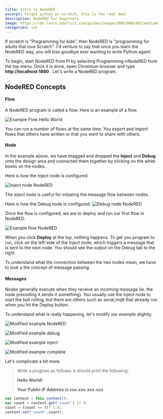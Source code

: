 ```yaml
---
title: Intro to NodeRED
excerpt: Forget python or scratch, this is the real deal
description: NodeRED for beginners
image: https://cdn-learn.adafruit.com/guides/images/000/000/483/medium800/node-red-screenshot.png
categories: iot
---
```


If scratch is "Programming for kids", then NodeRED is "programming for adults that love Scratch". I'd venture to say that once you learn 
the NodeRED way, you will kiss goodbye ever wanting to write Python again!


To begin, start NodeRED from Pi by selecting Programming->NodeRED from the top menu. Once it is done, open Chromium browser and type 
**http://localhost:1880** . Let's write a NodeRED program.

## NodeRED Concepts

#### Flow
A NodeRED program is called a flow. Here is an example of a flow.

![Example Flow Hello World](https://github.com/raspberrypisig/raspberrypisig.github.io/raw/master/assets/images/nodered-example-flow1.jpg)

You can run a number of flows at the same time. You export and import flows that others have written or that you want to share with others.

#### Node
In the example above, we have dragged and dropped the **Inject** and **Debug** onto the design area and connected them together by clicking 
on the white boxes on the nodes. 

Here is how the Inject node is configured.

![Inject node NodeRED](https://github.com/raspberrypisig/raspberrypisig.github.io/raw/master/assets/images/nodered-example-flow2.jpg)

The inject node is useful for initiating the message flow between nodes. 

Here is how the Debug node is configured.
![Debug node NodeRED](https://github.com/raspberrypisig/raspberrypisig.github.io/raw/master/assets/images/nodered-example-flow4.jpg)

Once the flow is configured, we are to deploy and run our first flow in NodeRED.

![Example flow NodeRED](https://github.com/raspberrypisig/raspberrypisig.github.io/raw/master/assets/images/nodered-example-flow9.jpg)

When you click **Deploy** at the top, nothing happens. To get you program to run, click on the left-side of the Inject node, which triggers a message that is sent to the next node. You should see the output on the Debug tab to the right.

To understand what the connection between the two nodes mean, we have to look a the concept of message passing.

#### Messages

Nodes generally execute when they receive an incoming message (ie. the node preceding it sends it something). You usually use the inject
node to start the ball rolling, but there are others such as serial,mqtt that already run when you hit the Deploy button.

To understand what is really happening, let's modify our example slightly.

![Modified example NodeRED](https://github.com/raspberrypisig/raspberrypisig.github.io/raw/master/assets/images/nodered-example-flow5.jpg)

![Modified example debug](https://github.com/raspberrypisig/raspberrypisig.github.io/raw/master/assets/images/nodered-example-flow6.jpg)

![Modified example inject](https://github.com/raspberrypisig/raspberrypisig.github.io/raw/master/assets/images/nodered-example-flow7.jpg)

![Modified example complete](https://github.com/raspberrypisig/raspberrypisig.github.io/raw/master/assets/images/nodered-example-flow8.jpg)

Let's complicate a bit more.

>Write a program as follows: It should print the following:
>
>**Hello World!**
>
>**Your Public IP Address is xxx.xxx.xxx.xxx**
>

```javascript
var context = this.context();
var count = context.get('count') || 0;
count = (count == 0)? 1:0;
context.set('count',count);
```

